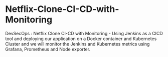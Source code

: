 # Netflix-Clone-CI-CD-with-Monitoring
DevSecOps : Netflix Clone CI-CD with Monitoring - Using Jenkins as a CICD tool and deploying our application on a Docker container and Kubernetes Cluster and we will monitor the Jenkins and Kubernetes metrics using Grafana, Prometheus and Node exporter.
